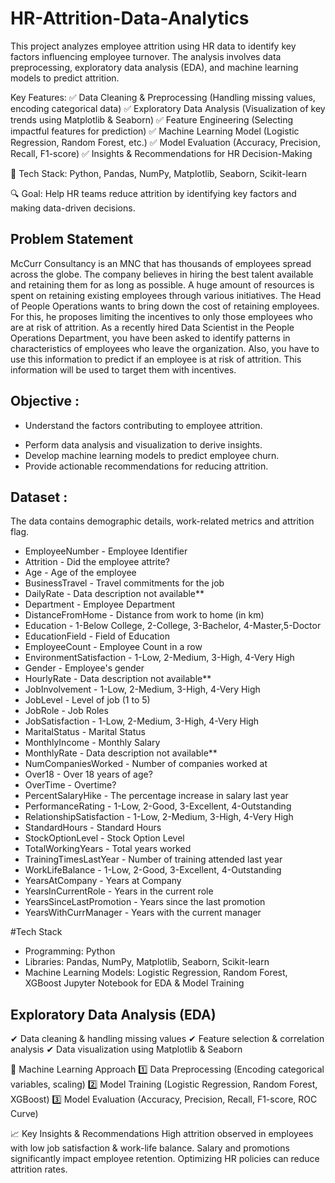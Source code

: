 # HR-Attrition-Data-Analytics
This project analyzes employee attrition using HR data to identify key factors influencing employee turnover. The analysis involves data preprocessing, exploratory data analysis (EDA), and machine learning models to predict attrition.

Key Features:
✅ Data Cleaning & Preprocessing (Handling missing values, encoding categorical data)
✅ Exploratory Data Analysis (Visualization of key trends using Matplotlib & Seaborn)
✅ Feature Engineering (Selecting impactful features for prediction)
✅ Machine Learning Model (Logistic Regression, Random Forest, etc.)
✅ Model Evaluation (Accuracy, Precision, Recall, F1-score)
✅ Insights & Recommendations for HR Decision-Making

📂 Tech Stack: Python, Pandas, NumPy, Matplotlib, Seaborn, Scikit-learn

🔍 Goal: Help HR teams reduce attrition by identifying key factors and making data-driven decisions.
## Problem Statement
McCurr Consultancy is an MNC that has thousands of employees spread across the globe. The company believes in hiring the best talent available and retaining them for as long as possible. A huge amount of resources is spent on retaining existing employees through various initiatives. The Head of People Operations wants to bring down the cost of retaining employees. For this, he proposes limiting the incentives to only those employees who are at risk of attrition. As a recently hired Data Scientist in the People Operations Department, you have been asked to identify patterns in characteristics of employees who leave the organization. Also, you have to use this information to predict if an employee is at risk of attrition. This information will be used to target them with incentives.

## Objective :
- Understand the factors contributing to employee attrition.
* Perform data analysis and visualization to derive insights.
* Develop machine learning models to predict employee churn.
* Provide actionable recommendations for reducing attrition.

## Dataset :
The data contains demographic details, work-related metrics and attrition flag.

* EmployeeNumber - Employee Identifier
* Attrition - Did the employee attrite?
* Age - Age of the employee
* BusinessTravel - Travel commitments for the job
* DailyRate - Data description not available**
* Department - Employee Department
* DistanceFromHome - Distance from work to home (in km)
* Education - 1-Below College, 2-College, 3-Bachelor, 4-Master,5-Doctor
* EducationField - Field of Education
* EmployeeCount - Employee Count in a row
* EnvironmentSatisfaction - 1-Low, 2-Medium, 3-High, 4-Very High
* Gender - Employee's gender
* HourlyRate - Data description not available**
* JobInvolvement - 1-Low, 2-Medium, 3-High, 4-Very High
* JobLevel - Level of job (1 to 5)
* JobRole - Job Roles
* JobSatisfaction - 1-Low, 2-Medium, 3-High, 4-Very High
* MaritalStatus - Marital Status
* MonthlyIncome - Monthly Salary
* MonthlyRate - Data description not available**
* NumCompaniesWorked - Number of companies worked at
* Over18 - Over 18 years of age?
* OverTime - Overtime?
* PercentSalaryHike - The percentage increase in salary last year
* PerformanceRating - 1-Low, 2-Good, 3-Excellent, 4-Outstanding
* RelationshipSatisfaction - 1-Low, 2-Medium, 3-High, 4-Very High
* StandardHours - Standard Hours
* StockOptionLevel - Stock Option Level
* TotalWorkingYears - Total years worked
* TrainingTimesLastYear - Number of training attended last year
* WorkLifeBalance - 1-Low, 2-Good, 3-Excellent, 4-Outstanding
* YearsAtCompany - Years at Company
* YearsInCurrentRole - Years in the current role
* YearsSinceLastPromotion - Years since the last promotion
* YearsWithCurrManager - Years with the current manager

#Tech Stack
* Programming: Python
* Libraries: Pandas, NumPy, Matplotlib, Seaborn, Scikit-learn
* Machine Learning Models: Logistic Regression, Random Forest, XGBoost
Jupyter Notebook for EDA & Model Training

## Exploratory Data Analysis (EDA)
✔ Data cleaning & handling missing values
✔ Feature selection & correlation analysis
✔ Data visualization using Matplotlib & Seaborn

🤖 Machine Learning Approach
1️⃣ Data Preprocessing (Encoding categorical variables, scaling)
2️⃣ Model Training (Logistic Regression, Random Forest, XGBoost)
3️⃣ Model Evaluation (Accuracy, Precision, Recall, F1-score, ROC Curve)

📈 Key Insights & Recommendations
High attrition observed in employees with low job satisfaction & work-life balance.
Salary and promotions significantly impact employee retention.
Optimizing HR policies can reduce attrition rates.
